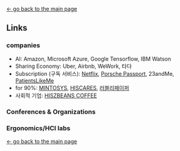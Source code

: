 [← go back to the main page](README.md)

## Links

### companies
- AI: Amazon, Microsoft Azure, Google Tensorflow, IBM Watson
- Sharing Economy: Uber, Airbnb, WeWork, 타다
- Subscription (구독 서비스): [Netflix](https://www.netflix.com/), [Porsche Passport](https://www.porschepassport.com/), 23andMe, [PatientsLikeMe](https://www.patientslikeme.com/)
- for 90%: [MINTOSYS](https://www.mintosys.com/), [HISCARES](https://hiscares.com/), [러블리페이퍼](https://loverepaper.modoo.at/)
- 사회적 기업: [HISZBEANS COFFEE](https://hisbeans.com)

### Conferences & Organizations

### Ergonomics/HCI labs

[← go back to the main page](https://HandongHCI.github.io)